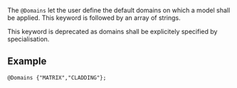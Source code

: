 The `@Domains` let the user define the default domains on which a model
shall be applied. This keyword is followed by an array of strings.

This keyword is deprecated as domains shall be explicitely specified
by specialisation.

## Example

~~~~{.cpp}
@Domains {"MATRIX","CLADDING"};
~~~~~~~~~~~~~~~~~~~~~~~~~~~~~~
